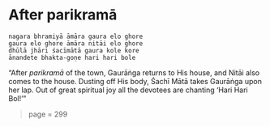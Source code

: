 # After parikramā

    nagara bhramiyā āmāra gaura elo ghore
    gaura elo ghore āmāra nitāi elo ghore
    dhūlā jhāri śacīmātā gaura kole kore
    ānandete bhakta-goṇe hari hari bole

“After *parikramā* of the town, Gaurāṅga returns to His house, and Nitāi also comes to the house. Dusting off His body, Śachī Mātā takes Gaurāṅga upon her lap. Out of great spiritual joy all the devotees are chanting ‘Hari Hari Bol!’”


> page = 299
